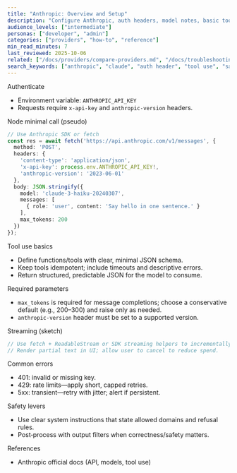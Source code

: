 ```yaml
---
title: "Anthropic: Overview and Setup"
description: "Configure Anthropic, auth headers, model notes, basic tool use, and common errors."
audience_levels: ["intermediate"]
personas: ["developer", "admin"]
categories: ["providers", "how-to", "reference"]
min_read_minutes: 7
last_reviewed: 2025-10-06
related: ["/docs/providers/compare-providers.md", "/docs/troubleshooting/provider-errors.md"]
search_keywords: ["anthropic", "claude", "auth header", "tool use", "safety"]
---
```


Authenticate

- Environment variable: `ANTHROPIC_API_KEY`
- Requests require `x-api-key` and `anthropic-version` headers.

Node minimal call (pseudo)

```ts
// Use Anthropic SDK or fetch
const res = await fetch('https://api.anthropic.com/v1/messages', {
  method: 'POST',
  headers: {
    'content-type': 'application/json',
    'x-api-key': process.env.ANTHROPIC_API_KEY!,
    'anthropic-version': '2023-06-01'
  },
  body: JSON.stringify({
    model: 'claude-3-haiku-20240307',
    messages: [
      { role: 'user', content: 'Say hello in one sentence.' }
    ],
    max_tokens: 200
  })
});
```

Tool use basics

- Define functions/tools with clear, minimal JSON schema.
- Keep tools idempotent; include timeouts and descriptive errors.
- Return structured, predictable JSON for the model to consume.

Required parameters

- `max_tokens` is required for message completions; choose a conservative default (e.g., 200–300) and raise only as needed.
- `anthropic-version` header must be set to a supported version.

Streaming (sketch)

```ts
// Use fetch + ReadableStream or SDK streaming helpers to incrementally read tokens.
// Render partial text in UI; allow user to cancel to reduce spend.
```

Common errors

- 401: invalid or missing key.
- 429: rate limits—apply short, capped retries.
- 5xx: transient—retry with jitter; alert if persistent.

Safety levers

- Use clear system instructions that state allowed domains and refusal rules.
- Post‑process with output filters when correctness/safety matters.

References

- Anthropic official docs (API, models, tool use)
